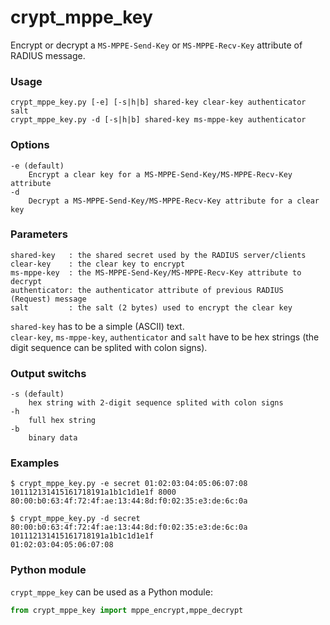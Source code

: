 # crypt_mppe_key

Encrypt or decrypt a `MS-MPPE-Send-Key` or `MS-MPPE-Recv-Key` attribute of RADIUS message.  

### Usage

    crypt_mppe_key.py [-e] [-s|h|b] shared-key clear-key authenticator salt
    crypt_mppe_key.py -d [-s|h|b] shared-key ms-mppe-key authenticator

### Options

    -e (default)
        Encrypt a clear key for a MS-MPPE-Send-Key/MS-MPPE-Recv-Key attribute
    -d
        Decrypt a MS-MPPE-Send-Key/MS-MPPE-Recv-Key attribute for a clear key

### Parameters

    shared-key   : the shared secret used by the RADIUS server/clients
    clear-key    : the clear key to encrypt
    ms-mppe-key  : the MS-MPPE-Send-Key/MS-MPPE-Recv-Key attribute to decrypt
    authenticator: the authenticator attribute of previous RADIUS (Request) message
    salt         : the salt (2 bytes) used to encrypt the clear key

`shared-key` has to be a simple (ASCII) text.  
`clear-key`, `ms-mppe-key`, `authenticator` and `salt` have to be hex strings (the digit sequence can be splited with colon signs).  

### Output switchs

    -s (default)
        hex string with 2-digit sequence splited with colon signs
    -h
        full hex string
    -b
        binary data

### Examples

    $ crypt_mppe_key.py -e secret 01:02:03:04:05:06:07:08 101112131415161718191a1b1c1d1e1f 8000
    80:00:b0:63:4f:72:4f:ae:13:44:8d:f0:02:35:e3:de:6c:0a

    $ crypt_mppe_key.py -d secret 80:00:b0:63:4f:72:4f:ae:13:44:8d:f0:02:35:e3:de:6c:0a 101112131415161718191a1b1c1d1e1f
    01:02:03:04:05:06:07:08

### Python module

`crypt_mppe_key` can be used as a Python module:  

```python
from crypt_mppe_key import mppe_encrypt,mppe_decrypt
```
